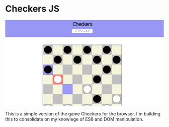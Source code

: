 # Checkers JS

![checkers-js in action](./assets/checkers.png)

This is a simple version of the game Checkers for the browser. I'm building this
to consolidate on my knowlege of ES6 and DOM manipulation.